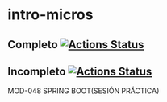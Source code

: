 # intro-micros 

## Completo [![Actions Status](https://github.com/NeoDuke/intro-micros/workflows/Java%20CI%20Completo/badge.svg)](https://github.com/NeoDuke/intro-micros/actions)

## Incompleto [![Actions Status](https://github.com/NeoDuke/intro-micros/workflows/Java%20CI%20Incompleto/badge.svg)](https://github.com/NeoDuke/intro-micros/actions)

 MOD-048 SPRING BOOT(SESIÓN PRÁCTICA)
